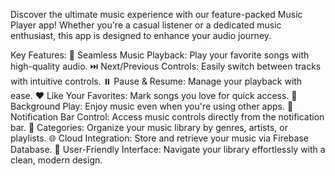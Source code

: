 Discover the ultimate music experience with our feature-packed Music Player app! Whether you're a casual listener or a dedicated music enthusiast, this app is designed to enhance your audio journey.

Key Features:
🎵 Seamless Music Playback: Play your favorite songs with high-quality audio.
⏭️ Next/Previous Controls: Easily switch between tracks with intuitive controls.
⏸️ Pause & Resume: Manage your playback with ease.
❤️ Like Your Favorites: Mark songs you love for quick access.
🔄 Background Play: Enjoy music even when you're using other apps.
🔔 Notification Bar Control: Access music controls directly from the notification bar.
📂 Categories: Organize your music library by genres, artists, or playlists.
🌐 Cloud Integration: Store and retrieve your music via Firebase Database.
📲 User-Friendly Interface: Navigate your library effortlessly with a clean, modern design.
